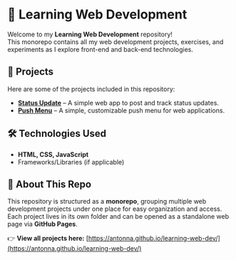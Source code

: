 # 🚀 Learning Web Development  

Welcome to my **Learning Web Development** repository!  
This monorepo contains all my web development projects, exercises, and experiments as I explore front-end and back-end technologies.  

## 📂 Projects  
Here are some of the projects included in this repository:  

- [**Status Update**](https://antonna.github.io/learning-web-dev/statusUpdate/) – A simple web app to post and track status updates.  
- [**Push Menu**](https://antonna.github.io/learning-web-dev/pushMenu/) –  A simple, customizable push menu for web applications.  


## 🛠 Technologies Used  
- **HTML, CSS, JavaScript**  
- Frameworks/Libraries (if applicable)  

## 📌 About This Repo  
This repository is structured as a **monorepo**, grouping multiple web development projects under one place for easy organization and access.  
Each project lives in its own folder and can be opened as a standalone web page via **GitHub Pages**.  

👉 **View all projects here:** [https://antonna.github.io/learning-web-dev/](https://antonna.github.io/learning-web-dev/)

